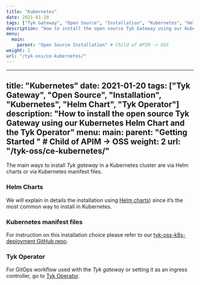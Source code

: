 ```yaml
---
title: "Kubernetes"
date: 2021-01-20
tags: ["Tyk Gateway", "Open Source", "Installation", "Kubernetes", "Helm Chart", "Tyk Operator"]
description: "How to install the open source Tyk Gateway using our Kubernetes Helm Chart and the Tyk Operator"
menu:
  main:
    parent: "Open Source Installation" # Child of APIM -> OSS
weight: 2
url: "/tyk-oss/ce-kubernetes/"
---
```

---
title: "Kubernetes"
date: 2021-01-20
tags: ["Tyk Gateway", "Open Source", "Installation", "Kubernetes", "Helm Chart", "Tyk Operator"]
description: "How to install the open source Tyk Gateway using our Kubernetes Helm Chart and the Tyk Operator"
menu:
  main:
    parent: "Getting Started " # Child of APIM -> OSS
weight: 2
url: "/tyk-oss/ce-kubernetes/"
---

The main ways to install *Tyk gateway* in a Kubernetes cluster are via Helm charts or via Kubernetes manifest files. 

### Helm Charts

We will explain in details the installation using [Helm charts](/docs/tyk-oss/ce-helm-chart/)) since it’s the most common way to install in Kubernetes.

### Kubernetes manifest files

For instruction on this installation choice please refer to our [tyk-oss-k8s-deployment GitHub repo](https://github.com/TykTechnologies/tyk-oss-k8s-deployment).  


### Tyk Operator

For GitOps workflow used with the *Tyk gateway* or setting it as an ingress controller, 
go to [Tyk Operator](/docs/tyk-on-prem/kubernetes-ingress/). 
